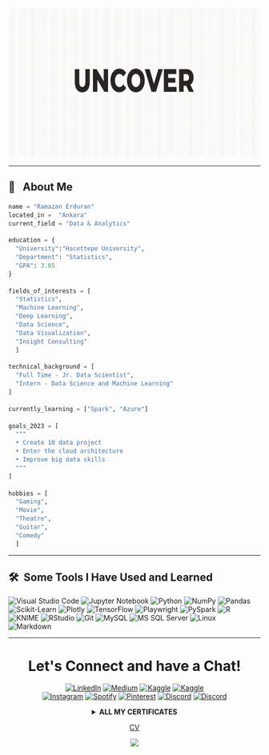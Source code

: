 <p align="center">
  <a href="https://github.com/AshNumpy/ashnumpy/blob/main/ramazan_erduran_cv.pdf" target="_blank">
  <img src= "https://raw.githubusercontent.com/AshNumpy/ashnumpy/main/Typo Opener_1.gif" height=300>
  </a>
</p>

---

<h2> 👻 &nbsp; About Me</h2>

```python
name = "Ramazan Erduran"
located_in =  "Ankara"
current_field = "Data & Analytics"

education = {
  "University":"Hacettepe University",
  "Department": "Statistics",
  "GPA": 3.05
}

fields_of_interests = [
  "Statistics",
  "Machine Learning",
  "Deep Learning",
  "Data Science",
  "Data Visualization",
  "Insight Consulting"
  ]

technical_background = [
  "Full Time - Jr. Data Scientist",
  "Intern - Data Science and Machine Learning"
]
  
currently_learning = ["Spark", "Azure"]

goals_2023 = [
  """
  • Create 10 data project
  • Enter the cloud architecture
  • Improve big data skills
  """
]

hobbies = [
  "Gaming",
  "Movie",
  "Theatre",
  "Guitar",
  "Comedy"
  ]
```
  
---  
  
<h2> 🛠️ &nbsp;Some Tools I Have Used and Learned</h2>

![Visual Studio Code](https://img.shields.io/badge/Visual%20Studio%20Code-0078D4?style=for-the-badge&logo=Visual%20Studio&logoColor=white&height=50)
![Jupyter Notebook](https://img.shields.io/badge/Jupyter%20Notebook-F37626?style=for-the-badge&logo=Jupyter&logoColor=white&height=50)
![Python](https://img.shields.io/badge/Python-3776AB?style=for-the-badge&logo=python&logoColor=white&height=50)
![NumPy](https://img.shields.io/badge/NumPy-013243?style=for-the-badge&logo=NumPy&logoColor=white&height=50)
![Pandas](https://img.shields.io/badge/Pandas-150458?style=for-the-badge&logo=pandas&logoColor=white&height=50)
![Scikit-Learn](https://img.shields.io/badge/Scikit--Learn-F7931E?style=for-the-badge&logo=scikit-learn&logoColor=white&height=50)
![Plotly](https://img.shields.io/badge/Plotly-3D4D71?style=for-the-badge&logo=Plotly&logoColor=white&height=50)
![TensorFlow](https://img.shields.io/badge/TensorFlow-FF6F00?style=for-the-badge&logo=TensorFlow&logoColor=white&height=50)
![Playwright](https://img.shields.io/badge/Playwright-2EAD33?style=for-the-badge&logo=Playwright&logoColor=white&height=50)
![PySpark](https://img.shields.io/badge/PySpark-E25A1C?style=for-the-badge&logo=Apache%20Spark&logoColor=white&height=50)
![R](https://img.shields.io/badge/R-276DC3?style=for-the-badge&logo=R&logoColor=white&height=50)
![KNIME](https://img.shields.io/badge/KNIME-FDDA28?style=for-the-badge&logo=KNIME&logoColor=white&height=50)
![RStudio](https://img.shields.io/badge/RStudio-75AADB?style=for-the-badge&logo=R&logoColor=white&height=50)
![Git](https://img.shields.io/badge/Git-F05032?style=for-the-badge&logo=Git&logoColor=white&height=50)
![MySQL](https://img.shields.io/badge/MySQL-4479A1?style=for-the-badge&logo=MySQL&logoColor=white&height=50)
![MS SQL Server](https://img.shields.io/badge/MSSQL-CC2927?style=for-the-badge&logo=Microsoft%20SQL%20Server&logoColor=white&height=50)
![Linux](https://img.shields.io/badge/Linux-FCC624?style=for-the-badge&logo=Linux&logoColor=white&height=50)
![Markdown](https://img.shields.io/badge/Markdown-%23000000.svg?style=for-the-badge&logo=markdown&logoColor=white&height=50)

---

<h1 align="center">
  Let's Connect and have a Chat!
</h1>

<p align="center">
    <a href="https://www.linkedin.com/in/ramazan-erduran/" target="_blank"><img src="https://img.shields.io/badge/LinkedIn-0077B5?style=for-the-badge&logo=linkedin&logoColor=white" alt="LinkedIn"></a>
    <a href="https://medium.com/@ashnumpy/" target="_blank"><img src="https://img.shields.io/badge/Medium-%2312100E.svg?style=for-the-badge&logo=medium&logoColor=white" alt="Medium"></a>
      <a href="https://www.kaggle.com/ramazanerduran/" target="_blank"><img src="https://img.shields.io/badge/Kaggle-20BEFF?style=for-the-badge&logo=kaggle&logoColor=white" alt="Kaggle"></a>
      <a href="https://stackoverflow.com/users/19245941/ramazan-e" target="_blank"><img src="https://img.shields.io/badge/Stack_Overflow-FE7A16?style=for-the-badge&logo=stack-overflow&logoColor=white" alt="Kaggle"></a>
  <br>
      <a href="https://instagram.com/rz_png?igshid=YmMyMTA2M2Y=" target="_blank"><img src="https://img.shields.io/badge/Instagram-F50283?style=for-the-badge&logo=instagram&logoColor=white" alt="Instagram"></a>
    <a href="https://open.spotify.com/user/r_erduran42?si=1569da0b5f304493" target="_blank"><img src="https://img.shields.io/badge/Spotify-1ED760?style=for-the-badge&logo=spotify&logoColor=white" alt="Spotify"></a>
    <a href="https://pin.it/2ji61vM" target="_blank"><img src="https://img.shields.io/badge/Pinterest-BD081C?style=for-the-badge&logo=pinterest&logoColor=white" alt="Pinterest"></a>
    <a href="mailto:ramazan.erduran@outlook.com.tr" target="_blank"><img src="https://img.shields.io/badge/Outlook-0078D4?style=for-the-badge&logo=microsoft-outlook&logoColor=white" alt="Discord"></a>
  <a href="https://discord.gg/KODUNUZ/" target="_blank"><img src="https://img.shields.io/badge/Discord-7289DA?style=for-the-badge&logo=discord&logoColor=white" alt="Discord"></a>
</p>

<details align="center">
  <summary><b>ALL MY CERTIFICATES</b></summary>
  
  <h3>DataCamp</h3>
   - <a href="https://www.datacamp.com/statement-of-accomplishment/track/eb7026e17d8e342625b5c4d58013614d16dbf231">
      Data Scientist with Python
    </a>
    <br>
    <br>
    - <a href="https://raw.githubusercontent.com/AshNumpy/ashnumpy/main/Certs/R/intermediate%20r.png">
      Intermediate R
    </a>
    <br>
    - <a href="https://raw.githubusercontent.com/AshNumpy/ashnumpy/main/Certs/R/intro%20to%20r.png">
      Introduction to R
    </a>
    <br>
    - <a href="https://raw.githubusercontent.com/AshNumpy/ashnumpy/main/Certs/R/intro%20tidyverse.png">
      Introduction to Tidyverse
    </a>
    <br>
    - <a href="https://raw.githubusercontent.com/AshNumpy/ashnumpy/main/Certs/R/manipulation%20dplyr.png">
      Data Manipulation with Dplyr
    </a>
    <br>
    - <a href="https://raw.githubusercontent.com/AshNumpy/ashnumpy/main/Certs/R/joining%20dplyr.png">
      Joinin Data with Dplyr
    </a>
    <br>
    - <a href="https://raw.githubusercontent.com/AshNumpy/ashnumpy/main/Certs/R/intermediate%20ggplot2.png">
      Intermediate Data Visualization with ggplot2
    </a>
    <br>
    - <a href="https://raw.githubusercontent.com/AshNumpy/ashnumpy/main/Certs/R/intro%20ggplot1.png">
      Introduction to Data Visualization with ggplot2
    </a>
    
  
  <h3>Global AI Hub</h3>
   - <a href="https://globalaihub.com/verify/?certificate=eyJ1c2VyLWlkIjoxNTUzODksImNvdXJzZS1pZCI6MTE4MTA4LCJjZXJ0LWlkIjoiMTE4MTE2In0=">
      AYGAZ Python Bootcamp
    </a>
    <br>
    - <a href="https://globalaihub.com/verify/?certificate=eyJ1c2VyLWlkIjoxNTUzODksImNvdXJzZS1pZCI6MTEyODY0LCJjZXJ0LWlkIjoiMTEzMjYzIn0=">
      Python for Machine Learning
    </a>
    <br>
    - <a href="https://globalaihub.com/verify/?certificate=eyJ1c2VyLWlkIjoxNTUzODksImNvdXJzZS1pZCI6MTEwNTQ4LCJjZXJ0LWlkIjoiMTEwODkxIn0=">
      Introduction to Python
    </a>

  <h3>BTK Akademi</h3>
   - <a href="https://www.btkakademi.gov.tr/portal/certificate/validate?certificateId=GoDfnGKyNB">
      Python & Tensorflow for Data Science
    </a>
    <br>
    - <a href="https://www.btkakademi.gov.tr/portal/certificate/validate?certificateId=L8dcnWaqYO">
      Machine Learning with Python
    </a>
  

  <h3>KAGGLE</h3>
   - <a href="https://raw.githubusercontent.com/AshNumpy/ashnumpy/main/Certs/Py/Intermediate%20Machine%20Learning.png">
      Intermediate Machine Learning
    </a>
    <br>
    - <a href="https://raw.githubusercontent.com/AshNumpy/ashnumpy/main/Certs/Py/Introduction%20to%20Machine%20Learning.png">
      Introduction to Machine Learning
    </a>
    <br>
    - <a href="https://raw.githubusercontent.com/AshNumpy/ashnumpy/main/Certs/Py/Data%20Visualization.png">
      Data Visualization with Python
    </a>
  
</details>

<p align="center">
<a href="https://github.com/AshNumpy/ashnumpy/blob/main/ramazan_erduran_cv.pdf"> CV </a>
</p>

<p align="center">
  <img src="https://capsule-render.vercel.app/api?type=waving&color=gradient&height=100&section=footer"/>
</p>
